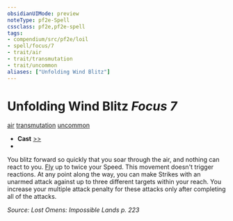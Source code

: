 ```yaml
---
obsidianUIMode: preview
noteType: pf2e-Spell
cssclass: pf2e,pf2e-spell
tags:
- compendium/src/pf2e/loil
- spell/focus/7
- trait/air
- trait/transmutation
- trait/uncommon
aliases: ["Unfolding Wind Blitz"]
---
```

# Unfolding Wind Blitz *Focus 7*   
[air](rules/traits/air.md "Air Energy & Element Trait")  [transmutation](rules/traits/transmutation.md "Transmutation School Trait")  [uncommon](rules/traits/uncommon.md "Uncommon Rarity Trait")  

- **Cast** [>>](rules/core-rulebook/chapter-9-playing-the-game.md#Actions "Two-Action") 
- 

You blitz forward so quickly that you soar through the air, and nothing can react to you. [Fly](rules/actions/fly.md) up to twice your Speed. This movement doesn't trigger reactions. At any point along the way, you can make Strikes with an unarmed attack against up to three different targets within your reach. You increase your multiple attack penalty for these attacks only after completing all of the attacks.

*Source: Lost Omens: Impossible Lands p. 223*